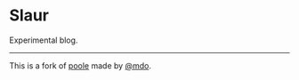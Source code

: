 # Slaur

Experimental blog.

-----

This is a fork of [poole](https://github.com/poole/poole) made by [@mdo](https://twitter.com/mdo).
